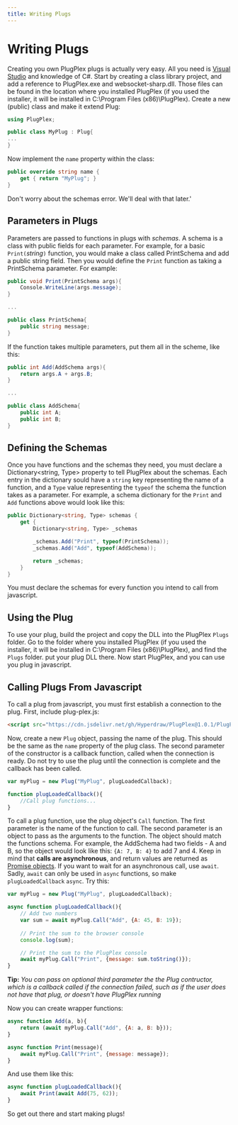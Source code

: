 ```yaml
---
title: Writing Plugs
---
```


# Writing Plugs

Creating you own PlugPlex plugs is actually very easy. All you need is [Visual Studio](https://visualstudio.com) and knowledge of C#.
Start by creating a class library project, and add a reference to PlugPlex.exe and websocket-sharp.dll. Those files can be found in the
location where you installed PlugPlex (if you used the installer, it will be installed in C:\Program Files (x86)\PlugPlex). Create a
new (public) class and make it extend Plug:

```C#
using PlugPlex;

public class MyPlug : Plug{
...
}
```

Now implement the `name` property within the class:

```C#
public override string name {
	get { return "MyPlug"; }
}
```

Don't worry about the schemas error. We'll deal with that later.'

## Parameters in Plugs

Parameters are passed to functions in plugs with *schemas*. A schema is a class with
public fields for each parameter. For example, for a basic `Print(`*string*`)` function, you would
make a class called PrintSchema and add a public string field. Then you would define the `Print`
function as taking a PrintSchema parameter. For example:

```C#
public void Print(PrintSchema args){
	Console.WriteLine(args.message);
}

...

public class PrintSchema{
	public string message;
}
```

If the function takes multiple parameters, put them all in the scheme, like this:

```C#
public int Add(AddSchema args){
	return args.A + args.B;
}

...

public class AddSchema{
	public int A;
	public int B;
}
```

## Defining the Schemas

Once you have functions and the schemas they need, you must declare a Dictionary<string, Type> property to tell PlugPlex about the schemas.
Each entry in the dictionary sould have a `string` key representing the name of a function, and a `Type` value representing the `typeof` the schema the
function takes as a parameter. For example, a schema dictionary for the	`Print` and `Add` functions above would look like this:

```C#
public Dictionary<string, Type> schemas {
	get {
		Dictionary<string, Type> _schemas

		_schemas.Add("Print", typeof(PrintSchema));
		_schemas.Add("Add", typeof(AddSchema));

		return _schemas;
	}
}
```

You must declare the schemas for every function you intend to call from javascript.

## Using the Plug

To use your plug, build the project and copy the DLL into the PlugPlex `Plugs` folder.
Go to the folder where you installed PlugPlex (if you used the installer, it will be installed in C:\Program Files (x86)\PlugPlex),
and find the `Plugs` folder. put your plug DLL there. Now start PlugPlex, and you can use you plug in javascript.

## Calling Plugs From Javascript

To call a plug from javascript, you must first establish a connection to the plug. First, include plug-plex.js:

```html
<script src="https://cdn.jsdelivr.net/gh/Hyperdraw/PlugPlex@1.0.1/PlugPlex.JS/plug-plex.js"></script>
```

Now, create a new `Plug` object, passing the name of the plug. This should be the same as the `name` property of the plug class.
The second parameter of the constructor is a callback function, called when the connection is ready.
Do not try to use the plug until the connection is complete and the callback has been called.

```javascript
var myPlug = new Plug("MyPlug", plugLoadedCallback);

function plugLoadedCallback(){
	//Call plug functions...
}
```

To call a plug function, use the plug object's `Call` function. The first parameter is the name of the
function to call. The second parameter is an object to pass as the arguments to the function.
The object should match the functions schema. For example, the AddSchema had two fields - A and B,
so the object would look like this: `{A: 7, B: 4}` to add 7 and 4. Keep in mind that
**calls are asynchronous**, and return values are returned as [Promise objects](http://promisejs.org).
If you want to wait for an asynchronous call, use `await`. Sadly, `await` can only be used in `async` functions, so
make `plugLoadedCallback` `async`. Try this:

```javascript
var myPlug = new Plug("MyPlug", plugLoadedCallback);

async function plugLoadedCallback(){
	// Add two numbers
	var sum = await myPlug.Call("Add", {A: 45, B: 19});
	
	// Print the sum to the browser console
	console.log(sum);

	// Print the sum to the PlugPlex console
	await myPlug.Call("Print", {message: sum.toString()});
}
```


**Tip:**
*You can pass on optional third parameter the the Plug contructor, which is a callback called if the connection failed, such as if the user does not have that plug, or doesn't have PlugPlex running*

Now you can create wrapper functions:

```javascript
async function Add(a, b){
	return (await myPlug.Call("Add", {A: a, B: b}));
}

async function Print(message){
	await myPlug.Call("Print", {message: message});
}
```

And use them like this:

```javascript
async function plugLoadedCallback(){
	await Print(await Add(75, 62));
}
```

So get out there and start making plugs!